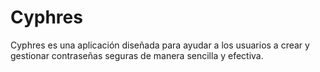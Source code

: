 # Cyphres
Cyphres es una aplicación diseñada para ayudar a los usuarios a crear y gestionar contraseñas seguras de manera sencilla y efectiva.
